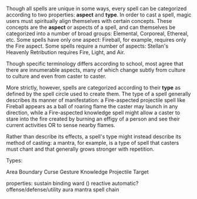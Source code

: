 Though all spells are unique in some ways, every spell can be categorized according to two properties: **aspect** and **type**. In order to cast a spell, magic users must spiritually align themselves with certain concepts. These concepts are the **aspect** or aspects of a spell, and can themselves be categorized into a number of broad groups: Elemental, Corporeal, Ethereal, etc. Some spells have only one aspect: Fireball, for example, requires only the Fire aspect. Some spells require a number of aspects: Stellan's Heavenly Retribution requires Fire, Light, and Air.

Though specific terminology differs according to school, most agree that there are innumerable aspects, many of which change subtly from culture to culture and even from caster to caster. 

More strictly, however, spells are categorized according to their **type** as defined by the spell circle used to create them. The type of a spell generally describes its manner of manifestation: a Fire-aspected projectile spell like Fireball appears as a ball of roaring flame the caster may launch in any direction, while a Fire-aspected knowledge spell might allow a caster to stare into the fire created by burning an effigy of a person and see their current activities OR to sense nearby flames.

Rather than describe its effects, a spell's type might instead describe its method of casting: a mantra, for example, is a type of spell that casters must chant and that generally grows stronger with repetition. 



Types:

Area
Boundary
Curse
Gesture
Knowledge
Projectile
Target


properties:
sustain
binding
ward ()
reactive
automatic?
offense/defense/utility
aura
mantra
spell chain
